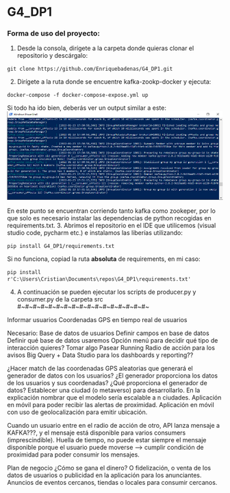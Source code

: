 # G4_DP1
### Forma de uso del proyecto:


1. Desde la consola, dirígete a la carpeta donde quieras clonar el repositorio y descárgalo:
```console
git clone https://github.com/Enriquebadenas/G4_DP1.git
```
2. Dirígete a la ruta donde se encuentre kafka-zookp-docker y ejecuta:
```
docker-compose -f docker-compose-expose.yml up
```
Si todo ha ido bien, deberás ver un output similar a este:
![img_1.png](imgs/img_1.png)

En este punto se encuentran corriendo tanto kafka como zookeper, por lo que solo es necesario instalar las dependencias de python recogidas en requirements.txt.
3. Abrimos el repositorio en el IDE que utilicemos (visual studio code, pycharm etc.) e instalamos las liberías utilizando:
```
pip install G4_DP1/requirements.txt
```
Si no funciona, copiad la ruta **absoluta** de requirements, en mi caso:
```
pip install r'C:\Users\Cristian\Documents\repos\G4_DP1\requirements.txt'
```
4. A continuación se pueden ejecutar los scripts de producer.py y consumer.py de la carpeta src
#~#~#~#~#~#~#~#~#~#~#~#~#~#~#~#~#~


Informar usuarios
Coordenadas GPS en tiempo real de usuarios

Necesario:
Base de datos de usuarios
Definir campos en base de datos
Definir qué base de datos usaremos
Opción menú para decidir qué tipo de interacción quieres?
Tomar algo
Pasear
Running
Radio de acción para los avisos
Big Query + Data Studio para los dashboards y reporting??

¿Hacer match de las coordenadas GPS aleatorias que generará el generador de datos con los usuarios?
¿El generador proporciona los datos de los usuarios y sus coordenadas? ¿Qué proporciona el generador de datos?
Establecer una ciudad (o metaverso) para desarrollarlo. En la explicación nombrar que el modelo sería escalable a n ciudades.
Aplicación en móvil para poder recibir las alertas de proximidad.
Aplicación en móvil con uso de geolocalización para emitir ubicación.

Cuando un usuario entre en el radio de acción de otro, API lanza mensaje a KAFKA???, y el mensaje está disponible para varios consumers (imprescindible). Huella de tiempo, no puede estar siempre el mensaje disponible porque el usuario puede moverse --> cumplir condición de proximidad para poder consumir los mensajes.

Plan de negocio
¿Cómo se gana el dinero? O fidelización, o venta de los datos de usuarios o publicidad en la aplicación para los anunciantes. Anuncios de eventos cercanos, tiendas o locales para consumir cercanos.
